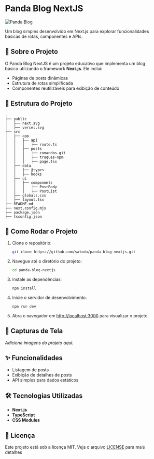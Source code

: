 # Panda Blog NextJS

![Panda Blog](https://dkrn4sk0rn31v.cloudfront.net/uploads/2019/04/23151507/TRUQUES-NPM.png)

Um blog simples desenvolvido em Next.js para explorar funcionalidades básicas de rotas, componentes e APIs. 

## 📝 Sobre o Projeto

O Panda Blog NextJS é um projeto educativo que implementa um blog básico utilizando o framework **Next.js**. Ele inclui:

- Páginas de posts dinâmicas
- Estrutura de rotas simplificada
- Componentes reutilizáveis para exibição de conteúdo

## 📂 Estrutura do Projeto

```
.
├── public
│   ├── next.svg
│   ├── vercel.svg
├── src
│   ├── app
│   │   ├── api
│   │   │   ├── route.ts
│   │   ├── posts
│   │   │   ├── comandos-git
│   │   │   ├── truques-npm
│   │   │   ├── page.tsx
│   ├── data
│   │   ├── @types
│   │   ├── hooks
│   ├── ui
│   │   ├── components
│   │   │   ├── PostBody
│   │   │   ├── PostList
│   ├── globals.css
│   ├── layout.tsx
├── README.md
├── next.config.mjs
├── package.json
├── tsconfig.json
```

## 🚀 Como Rodar o Projeto

1. Clone o repositório:
   ```bash
   git clone https://github.com/satodu/panda-blog-nextjs.git
   ```

2. Navegue até o diretório do projeto:
   ```bash
   cd panda-blog-nextjs
   ```

3. Instale as dependências:
   ```bash
   npm install
   ```

4. Inicie o servidor de desenvolvimento:
   ```bash
   npm run dev
   ```

5. Abra o navegador em [http://localhost:3000](http://localhost:3000) para visualizar o projeto.

## 📸 Capturas de Tela

*Adicione imagens do projeto aqui.*

## ✨ Funcionalidades

- Listagem de posts
- Exibição de detalhes de posts
- API simples para dados estáticos

## 🛠️ Tecnologias Utilizadas

- **Next.js**
- **TypeScript**
- **CSS Modules**

## 📄 Licença

Este projeto está sob a licença MIT. Veja o arquivo [LICENSE](LICENSE) para mais detalhes